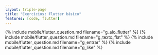 ```yaml
---
layout: triple-page
title: "Exercícios: Flutter básico"
features: [code, flutter]
---
```


{% include mobile/flutter_question.md filename="g_alo_flutter" %}
{% include mobile/flutter_question.md filename="g_texto_flat" %}
{% include mobile/flutter_question.md filename="g_entrar" %}
{% include mobile/flutter_question.md filename="g_like" %}

